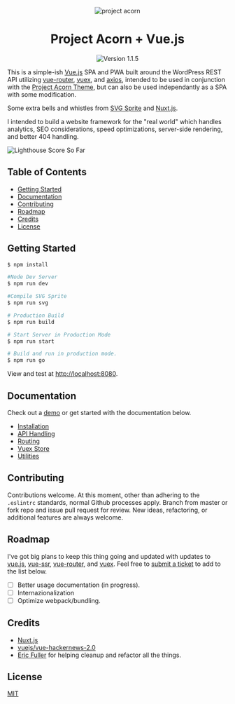 <p align="center">
	<img src="https://user-images.githubusercontent.com/5230729/33617107-17ebf23c-d99c-11e7-8aa6-ec559bd23027.png" alt="project acorn" title="project acorn" />
</p>
<h1 align="center">Project Acorn + Vue.js</h1>
<p align="center">
	<img src="https://img.shields.io/badge/version-1.1.5-green.svg" alt="Version 1.1.5" />
</p>

This is a simple-ish [Vue.js](https://vuejs.org/) SPA and PWA built around the WordPress REST API utilizing [vue-router](https://router.vuejs.org/en/), [vuex](https://vuex.vuejs.org/en/intro.html), and [axios](https://github.com/axios/axios), intended to be used in conjunction with the [Project Acorn Theme](https://github.com/jomurgel/project-acorn), but can also be used independantly as a SPA with some modification.

Some extra bells and whistles from [SVG Sprite](https://github.com/jkphl/svg-sprite) and [Nuxt.js](https://nuxtjs.org/).

I intended to build a website framework for the "real world" which handles analytics, SEO considerations, speed optimizations, server-side rendering, and better 404 handling.

![Lighthouse Score So Far](https://user-images.githubusercontent.com/5230729/36620553-da7efd3c-18b0-11e8-9602-b19d485bccab.jpg)

## Table of Contents
  * [Getting Started](#getting-started)
  * [Documentation](#documentation)
  * [Contributing](#contributing)
  * [Roadmap](#roadmap)
  * [Credits](#credits)
  * [License](#license)

## Getting Started
``` bash
$ npm install
```

``` bash
#Node Dev Server
$ npm run dev

#Compile SVG Sprite
$ npm run svg

# Production Build
$ npm run build

# Start Server in Production Mode
$ npm run start

# Build and run in production mode.
$ npm run go
```

View and test at [http://localhost:8080](http://localhost:8080).

## Documentation
Check out a [demo](https://node.jomurgel.com/) or get started with the documentation below.

  * [Installation](https://github.com/jomurgel/project-acorn-ssr/blob/master/docs/installation.md)
  * [API Handling](https://github.com/jomurgel/project-acorn-ssr/blob/master/docs/api.md)
  * [Routing](https://github.com/jomurgel/project-acorn-ssr/blob/master/docs/router.md)
  * [Vuex Store](https://github.com/jomurgel/project-acorn-ssr/blob/master/docs/store.md)
  * [Utilities](https://github.com/jomurgel/project-acorn-ssr/blob/master/docs/utilities.md)

## Contributing
Contributions welcome. At this moment, other than adhering to the `.eslintrc` standards, normal Github processes apply. Branch from master or fork repo and issue pull request for review. New ideas, refactoring, or additional features are always welcome.

## Roadmap
I've got big plans to keep this thing going and updated with updates to [vue.js](https://vuejs.org/v2/guide/), [vue-ssr](https://ssr.vuejs.org/en/), [vue-router](https://router.vuejs.org/en/), and [vuex](https://vuex.vuejs.org/en/intro.html). Feel free to [submit a ticket](https://github.com/jomurgel/project-acorn-ssr/issues) to add to the list below.

- [ ] Better usage documentation (in progress).
- [ ] Internazionalization
- [ ] Optimize webpack/bundling.

## Credits
- [Nuxt.js](https://nuxtjs.org/)
- [vuejs/vue-hackernews-2.0](https://github.com/vuejs/vue-hackernews-2.0)
- [Eric Fuller](https://github.com/efuller) for helping cleanup and refactor all the things.

## License
[MIT](https://opensource.org/licenses/MIT)

